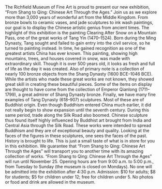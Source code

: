 The Richfield Museum of Fine Art is proud to present our new exhibition, “From Shang to Qing: Chinese Art Through the Ages.” Join us as we explore more than 3,000 years of wonderful art from the Middle Kingdom. From bronze bowls to ceramic vases, and jade sculptures to ink wash paintings, our goal is to display the Chinese artistic genius from ancient times.
The highlight of this exhibition is the painting Clearing After Snow on a Mountain Pass, one of the great works of Tang Yin (1470–1524). Born during the Ming Dynasty, Tang sought and failed to gain entry into the civil service, so he turned to painting instead. In time, he gained recognition as one of the greatest artists China has ever known. This painting, showing high mountains, trees, and houses covered in snow, was made with extraordinary skill. Though it is over 500 years old, it looks as fresh and full of life as the day it was created.
Also of primary note is a collection of nearly 100 bronze objects from the Shang Dynasty (1600 BCE–1046 BCE). While the artists who made these great works are not known, they showed great skill in creating these beautiful pieces. Some of the items on display are thought to have come from the collection of Emperor Qianlong (1711–1799), a great admirer of Shang Dynasty bronze.
Finally, we have many fine examples of Tang Dynasty (618–907) sculptures. Most of these are of Buddhist origin. Even though Buddhism entered China much earlier, it did not really begin to show expansion until the seventh century. During this same period, trade along the Silk Road also boomed. Chinese sculpture thus found itself highly influenced by Buddhist art brought from India and Central Asia through the Silk Road. These works were intended to spread Buddhism and they are of exceptional beauty and quality. Looking at the faces of the figures in these sculptures, one sees the faces of the past. History is brought to life.
This is just a small taste of what is in store for you in this exhibition. We guarantee that “From Shang to Qing: Chinese Art Through the Ages” will transport you to another time with its amazing collection of works.
“From Shang to Qing: Chinese Art Through the Ages” will run until November 25.
Opening hours are from 9:00 a.m. to 5:00 p.m., from Tuesday to Sunday (the museum is closed on Mondays). No one will be admitted into the exhibition after 4:30 p.m.
Admission: $10 for adults; $8 for students; $5 for children under 12; free for children under 5.
No photos or food and drink are allowed in the museum.